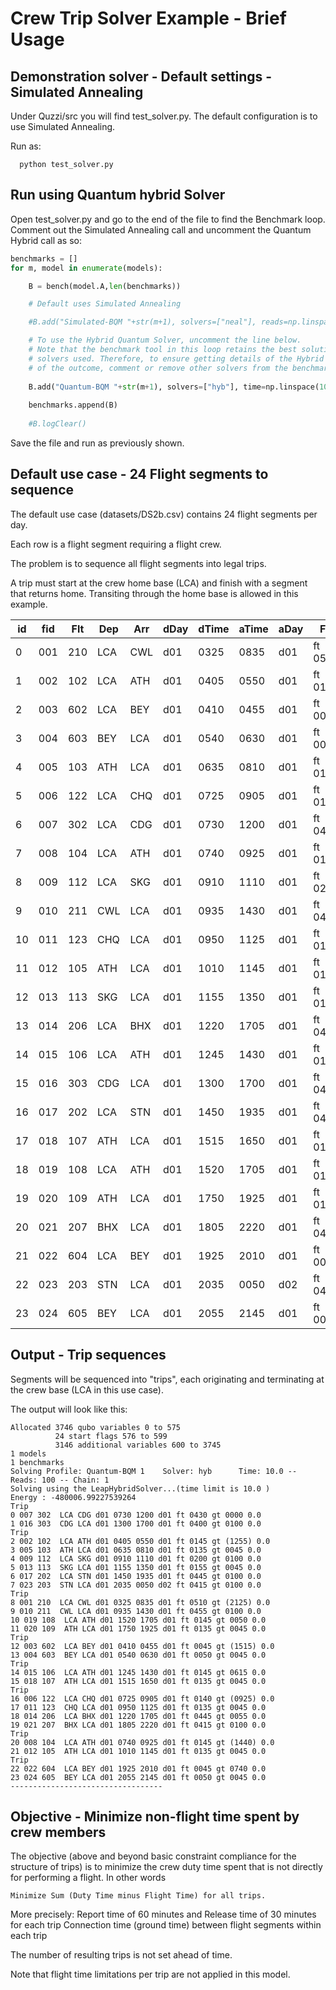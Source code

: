 # Crew Trip Solver Example - Brief Usage

## Demonstration solver - Default settings - Simulated Annealing

Under Quzzi/src you will find test_solver.py. The default configuration is to use Simulated Annealing. 

Run as:

```
  python test_solver.py
```

## Run using Quantum hybrid Solver

Open test_solver.py and go to the end of the file to find the Benchmark loop.
Comment out the Simulated Annealing call and uncomment the Quantum Hybrid call as so:

```python
benchmarks = []
for m, model in enumerate(models):

    B = bench(model.A,len(benchmarks))

    # Default uses Simulated Annealing 

    #B.add("Simulated-BQM "+str(m+1), solvers=["neal"], reads=np.linspace(1000,1000,1))

    # To use the Hybrid Quantum Solver, uncomment the line below.
    # Note that the benchmark tool in this loop retains the best solution for any
    # solvers used. Therefore, to ensure getting details of the Hybrid solvers regardless
    # of the outcome, comment or remove other solvers from the benchmark
    
    B.add("Quantum-BQM "+str(m+1), solvers=["hyb"], time=np.linspace(10,10,1))
    
    benchmarks.append(B)
    
    #B.logClear()
```

Save the file and run as previously shown.

## Default use case - 24 Flight segments to sequence

The default use case (datasets/DS2b.csv) contains 24 flight segments per day. 

Each row is a flight segment requiring a flight crew. 

The problem is to sequence all flight segments into legal trips. 

A trip must start at the crew home base (LCA) and finish with a segment that returns home. Transiting through the home base is allowed in this example.

| id | fid | Flt | Dep | Arr | dDay | dTime | aTime | aDay | FT | GT |
|----|-----|-----|-----|-----|------|-------|-------|------|----|----|
| 0  | 001 | 210 | LCA |CWL |d01 |0325 |0835 |d01 |ft 0510 |gt 0000 |
| 1  | 002 | 102 | LCA |ATH |d01 |0405 |0550 |d01 |ft 0145 |gt 0000 |
| 2  | 003 | 602 | LCA |BEY |d01 |0410 |0455 |d01 |ft 0045 |gt 0000 |
| 3  | 004 | 603 | BEY |LCA |d01 |0540 |0630 |d01 |ft 0050 |gt 0000 |
| 4  | 005 | 103 | ATH |LCA |d01 |0635 |0810 |d01 |ft 0135 |gt 0000 |
| 5  | 006 | 122 | LCA |CHQ |d01 |0725 |0905 |d01 |ft 0140 |gt 0000 |
| 6  | 007 | 302 | LCA |CDG |d01 |0730 |1200 |d01 |ft 0430 |gt 0000 |
| 7  | 008 | 104 | LCA |ATH |d01 |0740 |0925 |d01 |ft 0145 |gt 0000 |
| 8  | 009 | 112 | LCA |SKG |d01 |0910 |1110 |d01 |ft 0200 |gt 0000 |
| 9  | 010 | 211 | CWL |LCA |d01 |0935 |1430 |d01 |ft 0455 |gt 0000 |
| 10 | 011 | 123 | CHQ |LCA |d01 |0950 |1125 |d01 |ft 0135 |gt 0000 |
| 11 | 012 | 105 | ATH |LCA |d01 |1010 |1145 |d01 |ft 0135 |gt 0000 |
| 12 | 013 | 113 | SKG |LCA |d01 |1155 |1350 |d01 |ft 0155 |gt 0000 |
| 13 | 014 | 206 | LCA |BHX |d01 |1220 |1705 |d01 |ft 0445 |gt 0000 |
| 14 | 015 | 106 | LCA |ATH |d01 |1245 |1430 |d01 |ft 0145 |gt 0000 |
| 15 | 016 | 303 | CDG |LCA |d01 |1300 |1700 |d01 |ft 0400 |gt 0000 |
| 16 | 017 | 202 | LCA |STN |d01 |1450 |1935 |d01 |ft 0445 |gt 0000 |
| 17 | 018 | 107 | ATH |LCA |d01 |1515 |1650 |d01 |ft 0135 |gt 0000 |
| 18 | 019 | 108 | LCA |ATH |d01 |1520 |1705 |d01 |ft 0145 |gt 0000 |
| 19 | 020 | 109 | ATH |LCA |d01 |1750 |1925 |d01 |ft 0135 |gt 0000 |
| 20 | 021 | 207 | BHX |LCA |d01 |1805 |2220 |d01 |ft 0415 |gt 0000 |
| 21 | 022 | 604 | LCA |BEY |d01 |1925 |2010 |d01 |ft 0045 |gt 0000 |
| 22 | 023 | 203 | STN |LCA |d01 |2035 |0050 |d02 |ft 0415 |gt 0000 |
| 23 | 024 | 605 | BEY |LCA |d01 |2055 |2145 |d01 |ft 0050 |gt 0000 |

## Output - Trip sequences

Segments will be sequenced into "trips", each originating and terminating at the crew base (LCA in this use case). 

The output will look like this:

```
Allocated 3746 qubo variables 0 to 575
          24 start flags 576 to 599
          3146 additional variables 600 to 3745
1 models
1 benchmarks
Solving Profile: Quantum-BQM 1    Solver: hyb      Time: 10.0 -- Reads: 100 -- Chain: 1
Solving using the LeapHybridSolver...(time limit is 10.0 )
Energy : -480006.99227539264
Trip
0 007 302  LCA CDG d01 0730 1200 d01 ft 0430 gt 0000 0.0
1 016 303  CDG LCA d01 1300 1700 d01 ft 0400 gt 0100 0.0
Trip
2 002 102  LCA ATH d01 0405 0550 d01 ft 0145 gt (1255) 0.0
3 005 103  ATH LCA d01 0635 0810 d01 ft 0135 gt 0045 0.0
4 009 112  LCA SKG d01 0910 1110 d01 ft 0200 gt 0100 0.0
5 013 113  SKG LCA d01 1155 1350 d01 ft 0155 gt 0045 0.0
6 017 202  LCA STN d01 1450 1935 d01 ft 0445 gt 0100 0.0
7 023 203  STN LCA d01 2035 0050 d02 ft 0415 gt 0100 0.0
Trip
8 001 210  LCA CWL d01 0325 0835 d01 ft 0510 gt (2125) 0.0
9 010 211  CWL LCA d01 0935 1430 d01 ft 0455 gt 0100 0.0
10 019 108  LCA ATH d01 1520 1705 d01 ft 0145 gt 0050 0.0
11 020 109  ATH LCA d01 1750 1925 d01 ft 0135 gt 0045 0.0
Trip
12 003 602  LCA BEY d01 0410 0455 d01 ft 0045 gt (1515) 0.0
13 004 603  BEY LCA d01 0540 0630 d01 ft 0050 gt 0045 0.0
Trip
14 015 106  LCA ATH d01 1245 1430 d01 ft 0145 gt 0615 0.0
15 018 107  ATH LCA d01 1515 1650 d01 ft 0135 gt 0045 0.0
Trip
16 006 122  LCA CHQ d01 0725 0905 d01 ft 0140 gt (0925) 0.0
17 011 123  CHQ LCA d01 0950 1125 d01 ft 0135 gt 0045 0.0
18 014 206  LCA BHX d01 1220 1705 d01 ft 0445 gt 0055 0.0
19 021 207  BHX LCA d01 1805 2220 d01 ft 0415 gt 0100 0.0
Trip
20 008 104  LCA ATH d01 0740 0925 d01 ft 0145 gt (1440) 0.0
21 012 105  ATH LCA d01 1010 1145 d01 ft 0135 gt 0045 0.0
Trip
22 022 604  LCA BEY d01 1925 2010 d01 ft 0045 gt 0740 0.0
23 024 605  BEY LCA d01 2055 2145 d01 ft 0050 gt 0045 0.0
----------------------------------
```

## Objective - Minimize non-flight time spent by crew members

The objective (above and beyond basic constraint compliance for the structure of trips) is to minimize the crew duty time spent that is not directly for performing a flight. In other words 

```
Minimize Sum (Duty Time minus Flight Time) for all trips.
```

More precisely: 
  Report time of 60 minutes and Release time of 30 minutes for each trip
  Connection time (ground time) between flight segments within each trip

The number of resulting trips is not set ahead of time. 

Note that flight time limitations per trip are not applied in this model.

